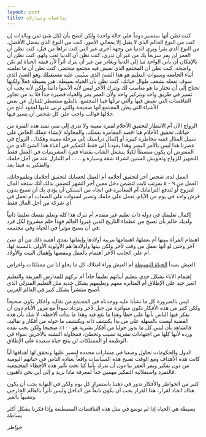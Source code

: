 ```yaml
---
layout: post
title: تناقضات وتنازلات
---
```


كنت تظن أنها ستسير دوماً علي حالة واحدة ولكن اتضح بأن لكل شئ ثمن وبالذات إن كنت من النوع الحالم الذي لا يقبل إلا بمعالي الأمور، كنت من النوع الذي يفضل الأفضل، من النوع الذي يقرأ ويرى الدنيا من وجهة أخرى غير التي كنت تراها من قبل، كنت تظن أن العمر لن يمر سريعاً بك من غير أن تدري، كنت تظن أن الدنيا لعب ولهو، كنت تظن أن بالإمكان أن يأتي الواحد منا إلى الدنيا ويغادر من غير أن يترك أثراً لأن قيمة الحياة لم تكن واضحة، كنت تظن أن المجتمع الذي تعيش فيه مجتمع متحضر، كنت تظن أن ما تعلمته أثناء الجامعة وسنوات التعليم هو هذا الشئ الذي سيُبنى عليه مستقبلك وهو الشئ الذي سوف تفعله بشغف طوال حياتك، كنت تظن بأن الحياه بسيطة، هي بسيطة فعلاً ولكنها تحتاج إلى أن تختار ما هو مناسب لك وتترك الأخر ليس لأنه الأسوأ دائماً ولكن لأنه يجب أن تسير في طريق واحد وبتركيز واحد ولأن العمر يمر والحياه قصيرة جداً فلا بد من تجاوز التناقضات التي نعيش فيها والتي تركها فينا المجتمع، بالطبع سنضطر للتنازل عن بعض الأشياء التي يظن المجتمع أنها صحيحة والتي تربى عليها لعقود أنتج من خلالها قوالب واجب على كل شخص أن يسير فيها.

الزواج الآن أم الانتظار لتحقيق الأحلام لفترة معينة ولا تدري إلى متى تمتد هده الفترة من حياتك، تحقيق الأحلام هنا أقصد المغامرة بعملك، والمحاولة لإنشاء عملك الخاص علي سبيل المثال ففيه مخاطرة كبيرة أو إكمال دراستك إلى مرحلة معينة وهكذا... الزواج في عصرنا هذا ليس بالأمر اليسر وهذا يقودنا إلى فقط التفكير في أعباء هذا الشئ الذي من المفترض أن يكون مبسطاً لكيلا ينشغل الشاب بقضاء فترة العشرينيات في العمل فقط للتجهيز للزواج وتحويش السنين لشراء شقة وسيارة و....... أم التنازل عنه من أجل حلمك والتفكير به فيما بعد.

العمل لدى شخص أخر لتحقيق أحلامه أم العمل لحسابك لتحقيق أحلامك وطموحاتك، العمل من ٩ - ٥ بمرتب ثابت لتضمن دخل معين أخر الشهر لتضمن بذلك أنك ستجد المال لتتزوج أو لتدفع التزاماتك أم المغامرة في اتجاه من الممكن أن يؤدي بك أن تصبح بدون قرش واحد في يوم من الأيام. تعمل علي حلمك وتصبر لسنوات علي الصعاب أم تعمل في أي شركة من أجل المال فقط.

إكمال تعليمك في دولة ذات تعليم غير متقدم أم تترك هذا كله وتعلم نفسك تعليما ذاتياً ولديك حالم بأن تصبح من عظماء التاريخ الذين غيروا العالم فهذا حلم مشروع لكل فرد في أن يصبح مؤثراً في الحياة وفي مجتمعه.

اهتمام المرأة ببيتها أم بعملها، اهتمامها بتربية أولادها وإيمانها بمدى أهمية ذلك من أي شئ آخر وحتى لو أنها تعمل من وقت لأخر ولكن بيتها وأولادها هم الأولوية الأولى بالنسبة لها، أم علي الجانب الأخر اهتمام بالعمل وبنفسها وإهمال البيت والأولاد.

العيش بمبدأ [الحياة البسيطة](http://www.theminimalists.com/21days/) أم العيش وراء امتلاك كل ما يحلو لنا من ممتلكات واغراض.

إهتمام الآباء بشكل جدي بتعليم أبنائهم تعليماً جاداً أم تركهم للمدارس المزيفة والتعليم الغير جيد على الإطلاق أم المثابرة معهم وتعليمهم بشكل جديد مثل التعليم المنزلي الذي أصبح منتشراً بشكل كبير في العالم الغربي.

ليس بالضرورة كل ما نشأنا عليه ووجدناه في المجتمع من تقاليد وأفكار يكون صحيحاً ولكن كثير من هذه الأفكار تكون متواترة من جيل لآخر وتزداد سوءاً مع مرور الأيام دون أن يفكر فيها الناس بأنها علي خطأ وهذا ما نقع فيه وهذا ما بدأت ألاحظه، لا شك بأن هذه القضية ليست بالسهلة علي من بدأ يكتشف ذاته ويكتشف ما حوله من أفكار و تقاليد، فالشاهد بأن ليس كل ما يدور حولنا من أفكار بشرية هو ١٠٠٪ صحيحا ولكن يجب نقده ورده لأنها كلها من اجتهادات بشرية تصيب وتخطئ، فمحاولة التشبه بالآخرين سواء في الوظيفة أو الممتلكات لن ينتج حياة سعيدة على الإطلاق.

الدول والحكومات تحاول وضعنا في مسارات محدده لنسير عليها ونحقق لها أهدافها أياً كانت هذه الأهداف ومع الوقت تصبح هذه السياسات واقعاً يعتاده الناس في حياتهم اليومية من دون تفكير ويمر العمر بنا دون أن ندرك بأننا كنا تحت تأثير هذه الأخطاء المجتمعية فالتمرد واستقلالية التفكير مهمين جداً لمعرفة ماذا نريد و إلى أين نحن ذاهبون.

كثير من الخواطر والأفكار تدور في ذهننا باستمرار كل يوم ولكن في النهاية يجب أن يكون هناك اتخاذ لقرار، هذا القرار يجب أن يكون نابعاً من الداخل وليس تأثراً بالعالم الخارجي وتشبهاً بالغير.

بسيطة هي الحياة إذا لم توضع في مثل هذه التناقضات المصطنعة وإذا فكرنا بشكل أكثر بساطة

_خواطر_